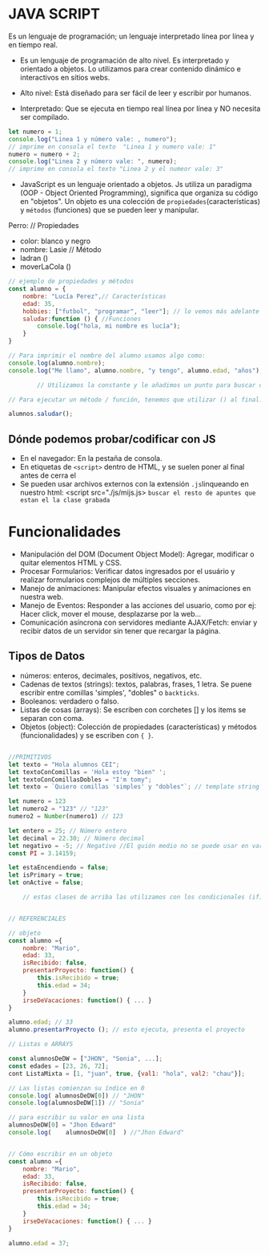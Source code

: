 # JAVA SCRIPT
Es un lenguaje de programación; un lenguaje interpretado línea por línea y en tiempo real.

- Es un lenguaje de programación de alto nivel. Es interpretado y orientado a objetos. Lo utilizamos para crear contenido dinámico e interactivos en sítios webs.

- Alto nivel: Está diseñado para ser fácil de leer y escribir por humanos.
- Interpretado: Que se ejecuta en tiempo real línea por línea y NO necesita ser compilado.

```js
let numero = 1;
console.log("Linea 1 y número vale: , numero"); 
// imprime en consola el texto  "Linea 1 y numero vale: 1"
numero = numero + 2;
console.log("Linea 2 y número vale: ", numero);
// imprime en consola el texto "Linea 2 y el numeor vale: 3"
```

- JavaScript es un lenguaje orientado a objetos. Js utiliza un paradigma (OOP - Object Oriented Programming), significa que organiza su código en "objetos". Un objeto es una colección de `propiedades`(características) y `métodos` (funciones) que se pueden leer y manipular.

Perro:
// Propiedades
- color: blanco y negro
- nombre: Lasie
// Método
- ladran ()
- moverLaCola ()

```js
// ejemplo de propiedades y métodos
const alumno = {
    nombre: "Lucía Perez",// Características
    edad: 35,
    hobbies: ["futbol", "programar", "leer"]; // lo vemos más adelante
    saludar:function () { //Funciones
        console.log("hola, mi nombre es lucía");
    }
}

// Para imprimir el nombre del alumno usamos algo como:
console.log(alumno.nombre);
console.log("Me llamo", alumno.nombre, "y tengo", alumno.edad, "años"); // Me llamo Lucís Perez y tengo 35 años

        // Utilizamos la constante y le añadimos un punto para buscar dentro de ella. En este caso la constante es `alumno` y queremos buscar el nombre, así que haremos: alumnos.nombre

// Para ejecutar un método / función, tenemos que utilizar () al final. Pero sigue la misma dinámica que en la primera parte

alumnos.saludar();
```

## Dónde podemos probar/codificar con JS

- En el navegador: En la pestaña de consola.
- En etiquetas de `<script>` dentro de HTML, y se suelen poner al final antes de cerra el </body>
- Se pueden usar archivos externos con la extensión `.js`linqueando en nuestro html: <script src="./js/mijs.js> `buscar el resto de apuntes que estan el la clase grabada`



# Funcionalidades

- Manipulación del DOM (Document Object Model): Agregar, modificar o quitar elementos HTML y CSS.
- Procesar Formularios: Verificar datos ingresados por el usuário y realizar formularios complejos de múltiples secciones.
- Manejo de animaciones: Manipular efectos visuales y animaciones en nuestra web.
- Manejo de Eventos: Responder a las acciones del usuario, como por ej: Hacer click, mover el mouse, desplazarse por la web...
- Comunicación asíncrona con servidores mediante AJAX/Fetch: enviar y recibir datos de un servidor sin tener que recargar la página.

## Tipos de Datos
- números: enteros, decimales, positivos, negativos, etc.
- Cadenas de textos (strings): textos, palabras, frases, 1 letra. Se puene escribir entre comillas 'simples', "dobles" o `backticks`.
- Booleanos: verdadero o falso.
- Listas de cosas (arrays): Se escriben con corchetes [] y los items se separan con coma.
- Objetos (object): Colección de propiedades (características) y métodos (funcionalidades) y se escriben con `{ }`.

```js

//PRIMITIVOS
let texto = "Hola alumnos CEI";
let textoConComillas = 'Hola estoy "bien" ';
let textoConComillasDobles = "I'm tomy";
let texto = `Quiero comillas 'simples' y "dobles"`; // template string (PLANTILLA)

let numero = 123
let numero2 = "123" // "123"
numero2 = Number(numero1) // 123

let entero = 25; // Número entero
let decimal = 22.30; // Número decimal
let negativo = -5; // Negativo //El guión medio no se puede usar en variables
const PI = 3.14159;

let estaEncendiendo = false;
let isPrimary = true;
let onActive = false;

    // estas clases de arriba las utilizamos con los condicionales (if)


// REFERENCIALES

// objeto
const alumno ={
    nombre: "Mario",
    edad: 33,
    isRecibido: false,
    presentarProyecto: function() {
        this.isRecibido = true;
        this.edad = 34;
    }
    irseDeVacaciones: function() { ... }
}

alumno.edad; // 33
alumno.presentarProyecto (); // esto ejecuta, presenta el proyecto

// Listas o ARRAYS

const alumnosDeDW = ["JHON", "Sonia", ...];
const edades = [23, 26, 72];
cont ListaMixta = [1, "juan", true, {val1: "hola", val2: "chau"}];

// Las listas comienzan su índice en 0
console.log( alumnosDeDW[0]) // "JHON"
console.log(alumnosDeDW[1]) // "Sonia"

// para escribir su valor en una lista
alumnosDeDW[0] = "Jhon Edward"
console.log(    alumnosDeDW[0]  ) //"Jhon Edward"


// Cómo escribir en un objeto
const alumno ={
    nombre: "Mario",
    edad: 33,
    isRecibido: false,
    presentarProyecto: function() {
        this.isRecibido = true;
        this.edad = 34;
    }
    irseDeVacaciones: function() { ... }
}

alumno.edad = 37;
```